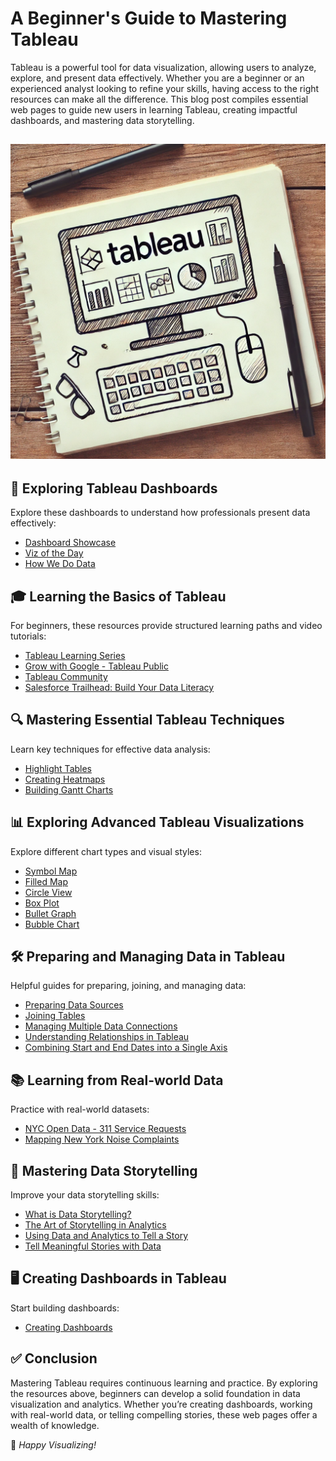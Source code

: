 
# A Beginner's Guide to Mastering Tableau

Tableau is a powerful tool for data visualization, allowing users to analyze, explore, and present data effectively. Whether you are a beginner or an experienced analyst looking to refine your skills, having access to the right resources can make all the difference. This blog post compiles essential web pages to guide new users in learning Tableau, creating impactful dashboards, and mastering data storytelling.

## ![Tableau Sketch](tableau_sketch.png)

## 📌 Exploring Tableau Dashboards
Explore these dashboards to understand how professionals present data effectively:
- [Dashboard Showcase](https://www.tableau.com/data-insights/dashboard-showcase)
- [Viz of the Day](https://public.tableau.com/app/discover/viz-of-the-day)
- [How We Do Data](https://www.tableau.com/learn/series/how-we-do-data)

## 🎓 Learning the Basics of Tableau
For beginners, these resources provide structured learning paths and video tutorials:
- [Tableau Learning Series](https://public.tableau.com/app/learn/how-to-videos)
- [Grow with Google - Tableau Public](https://public.tableau.com/app/profile/grow.with.google#!/)
- [Tableau Community](https://community.tableau.com/s/)
- [Salesforce Trailhead: Build Your Data Literacy](https://trailhead.salesforce.com/content/learn/trails/build-your-data-literacy)

## 🔍 Mastering Essential Tableau Techniques
Learn key techniques for effective data analysis:
- [Highlight Tables](https://help.tableau.com/current/pro/desktop/en-us/buildexamples_highlight.htm)
- [Creating Heatmaps](https://help.tableau.com/current/pro/desktop/en-us/maps_howto_heatmap.htm)
- [Building Gantt Charts](https://help.tableau.com/current/pro/desktop/en-us/buildexamples_gantt.htm)

## 📊 Exploring Advanced Tableau Visualizations
Explore different chart types and visual styles:
- [Symbol Map](https://interworks.com/blog/2014/08/18/tableau-essentials-chart-types-symbol-map/)
- [Filled Map](https://interworks.com/blog/2014/09/23/tableau-essentials-chart-types-filled-map/)
- [Circle View](https://interworks.com/blog/2014/10/17/tableau-essentials-chart-types-circle-view/)
- [Box Plot](https://help.tableau.com/current/pro/desktop/en-us/buildexamples_boxplot.htm)
- [Bullet Graph](https://help.tableau.com/current/pro/desktop/en-us/qs_bullet_graphs.htm)
- [Bubble Chart](https://help.tableau.com/current/pro/desktop/en-us/buildexamples_bubbles.htm)

## 🛠 Preparing and Managing Data in Tableau
Helpful guides for preparing, joining, and managing data:
- [Preparing Data Sources](https://help.tableau.com/current/pro/desktop/en-us/datasource_prepare.htm)
- [Joining Tables](https://help.tableau.com/current/pro/desktop/en-us/joining_tables.htm)
- [Managing Multiple Data Connections](https://help.tableau.com/current/pro/desktop/en-us/multiple_connections.htm)
- [Understanding Relationships in Tableau](https://help.tableau.com/current/online/en-us/datasource_relationships_learnmorepage.htm)
- [Combining Start and End Dates into a Single Axis](https://kb.tableau.com/articles/howto/combining-start-and-end-dates-into-a-single-axis)

## 📚 Learning from Real-world Data
Practice with real-world datasets:
- [NYC Open Data - 311 Service Requests](https://nycopendata.socrata.com/Social-Services/311-Service-Requests-from-2010-to-Present/erm2-nwe9?)
- [Mapping New York Noise Complaints](https://www.newyorker.com/tech/annals-of-technology/mapping-new-york-noise-complaints)

## 📖 Mastering Data Storytelling
Improve your data storytelling skills:
- [What is Data Storytelling?](https://www.nugit.co/what-is-data-storytelling/)
- [The Art of Storytelling in Analytics](https://www.analyticsvidhya.com/blog/2020/05/art-storytelling-analytics-data-science/)
- [Using Data and Analytics to Tell a Story](https://www.gartner.com/smarterwithgartner/use-data-and-analytics-to-tell-a-story)
- [Tell Meaningful Stories with Data](https://www.thinkwithgoogle.com/marketing-strategies/data-and-measurement/tell-meaningful-stories-with-data/)

## 🖥 Creating Dashboards in Tableau
Start building dashboards:
- [Creating Dashboards](https://help.tableau.com/current/pro/desktop/en-us/dashboards_create.htm)

## ✅ Conclusion
Mastering Tableau requires continuous learning and practice. By exploring the resources above, beginners can develop a solid foundation in data visualization and analytics. Whether you’re creating dashboards, working with real-world data, or telling compelling stories, these web pages offer a wealth of knowledge.

📌 *Happy Visualizing!*
